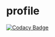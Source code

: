 # profile
[![Codacy Badge](https://api.codacy.com/project/badge/Grade/a52a16a823524ef387704357eae099df)](https://www.codacy.com/app/rodloboz/profile?utm_source=github.com&utm_medium=referral&utm_content=rodloboz/profile&utm_campaign=badger)